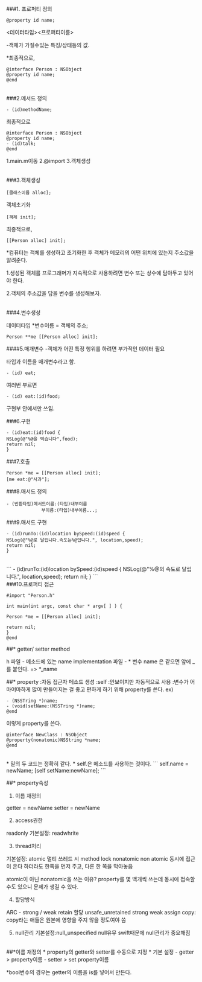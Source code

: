 


###1. 프로퍼티 정의
```
@property id name;
```
 <데이터타입><프로퍼티이름>
              

-객체가 가질수있는 특징/상태등의 값.

*최종적으로,

```
@interface Person : NSObject
@property id name;
@end
```


<br>
###2.메서드 정의

```
- (id)methodName;
```

최종적으로

```
@interface Person : NSObject
@property id name;
- (id)talk;
@end
```


1.main.m이동
2.@import
3.객체생성

<br>
###3.객체생성

```
[클래스이름 alloc];
```

객체초기화
```
[객체 init];
```

최종적으로,
```
[[Person alloc] init];
```

*컴퓨터는 객체를 생성하고 초기화한 후 객체가 메모리의 어떤 위치에 있는지 주소값을 알려준다.

1.생성된 객체를 프로그래머가 지속적으로 사용하려면 변수 또는 상수에 담아두고 있어야 한다.

2.객체의 주소값을 담을 변수를 생성해보자.


<br>
###4.변수생성

데이터타입 *변수이름 = 객체의 주소;

```
Person **me [[Person alloc] init];
```


####5.매개변수
-객체가 어떤 특정 행위를 하려면 부가적인 데이터 필요

타입과 이름을 매개변수라고 함.

```
- (id) eat;
```

여러번 부르면 

```
- (id) eat:(id)food;
```

구현부 안에서만 쓰임.

###6.구현

```
- (id)eat:(id)food {
NSLog(@"%@을 먹습니다",food);
return nil;
}
```

###7.호출

```
Person *me = [[Person alloc] init];
[me eat:@"사과"];
```

###8.매서드 정의

```
- (반환타입)메서드이름:(타입)내부이름
             부이름:(타입)내부이름...;
```

###9.매서드 구현

```
- (id)runTo:(id)location bySpeed:(id)speed {
NSLog(@"%@로 달립니다.속도는%@입니다.", location,speed);
return nil;
}
```

<br>
```
- (id)runTo:(id)location bySpeed:(id)speed {
NSLog(@"%@의 속도로 달립니다.", location,speed);
return nil;
}
```

<br>
###10.프로퍼티 접근

```
#import "Person.h"

int main(int argc, const char * argv[ ] ) {

Person *me = [[Person alloc] init];

return nil;
}
@end
```



##* getter/ setter method

h 파일 - 메소드에 있는 name
implementation 파일 - * 변수 name 은 같으면 앞에 _를 붙인다. =>  *_name

##* property
:자동 접근자 메소드 생성 
:self
:안보이지만 자동적으로 사용
:변수가 어마어마하게 많이 만들어지는 걸 좋고 편하게 하기 위해  property를 쓴다.
ex) 
```
- (NSSTring *)name;
- (void)setName:(NSSTring *)name;
@end
```

이렇게 property를 쓴다.

```
@interface NewClass : NSObject
@property(nonatomic)NSString *name;
@end
```



<br>
* 밑의 두 코드는 정확히 같다.
* self.은 메소드를 사용하는 것이다.
```
self.name = newName;
[self setName:newName];
```

##* property속성

1. 이름 재정의

getter = newName
setter = newName

2. access권한

readonly
기본설정: readwhrite

3. thread처리

기본설정: atomic 멀티 쓰레드 시 method lock
nonatomic non atomic
동시에 접근이 온다 하더라도 한쪽을 먼저 주고, 다른 한 쪽을 막아놓음

atomic이 아닌 nonatomic을 쓰는 이유?
property를 몇 백개씩 쓰는데 동시에 접속할수도 있으니 문제가 생길 수 있다.


4. 할당방식

ARC - strong / weak
retain 할당
unsafe_unretained
strong
weak
assign
copy: copy라는 애들은 원본에 영향을 주지 않을 정도여야 씀 

5. null관리
기본설정:null_unspecified
null유무
swift때문에 null관리가 중요해짐



<br>
##*이름 재정의
* property의 getter와 setter를 수동으로 지정
* 기본 설정
- getter > property이름
- setter > set property이름

*bool변수의 경우는 getter의 이름을 is를 넣어서 만든다.

















<br>
